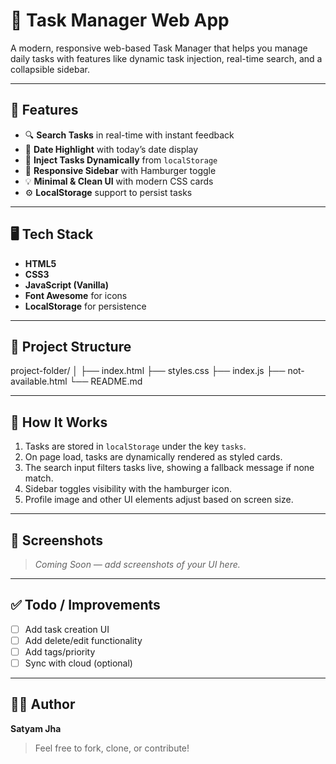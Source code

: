 # 📝 Task Manager Web App

A modern, responsive web-based Task Manager that helps you manage daily tasks with features like dynamic task injection, real-time search, and a collapsible sidebar.

---

## 🚀 Features

- 🔍 **Search Tasks** in real-time with instant feedback
- 📅 **Date Highlight** with today’s date display
- 📌 **Inject Tasks Dynamically** from `localStorage`
- 📁 **Responsive Sidebar** with Hamburger toggle
- 💡 **Minimal & Clean UI** with modern CSS cards
- ⚙️ **LocalStorage** support to persist tasks

---

## 🖥️ Tech Stack

- **HTML5**
- **CSS3**
- **JavaScript (Vanilla)**
- **Font Awesome** for icons
- **LocalStorage** for persistence

---

## 📂 Project Structure

project-folder/
│
├── index.html
├── styles.css
├── index.js
├── not-available.html
└── README.md


---

## 🧠 How It Works

1. Tasks are stored in `localStorage` under the key `tasks`.
2. On page load, tasks are dynamically rendered as styled cards.
3. The search input filters tasks live, showing a fallback message if none match.
4. Sidebar toggles visibility with the hamburger icon.
5. Profile image and other UI elements adjust based on screen size.

---

## 📸 Screenshots

> _Coming Soon — add screenshots of your UI here._

---

## ✅ Todo / Improvements

- [ ] Add task creation UI
- [ ] Add delete/edit functionality
- [ ] Add tags/priority
- [ ] Sync with cloud (optional)

---

## 🧑‍💻 Author

**Satyam Jha**

> Feel free to fork, clone, or contribute!




